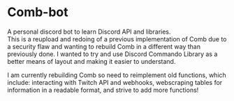# Comb-bot
A personal discord bot to learn Discord API and libraries.  
This is a reupload and redoing of a previous implementation of Comb due to a security flaw and wanting to rebuild Comb in a different way than previously done.
I wanted to try and use Discord Commando Library as a better means of layout and making it easier to understand.  

I am currently rebuilding Comb so need to reimplement old functions, which include: interacting with Twitch API and webhooks, webscraping tables for information in a readable format, and strive to add more functions!
